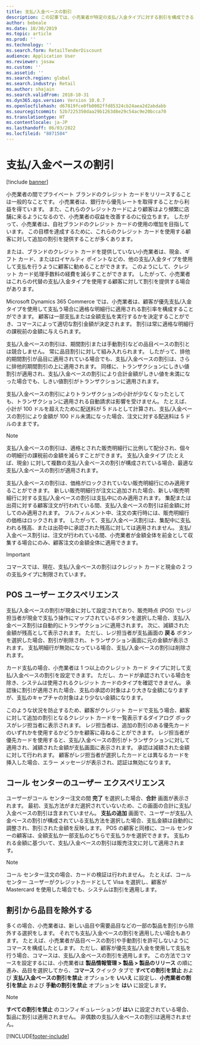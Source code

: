 ```yaml
---
title: 支払/入金ベースの割引
description: この記事では、小売業者が特定の支払/入金タイプに対する割引を構成できるようにする機能の概要を示します。
author: bebeale
ms.date: 10/30/2019
ms.topic: article
ms.prod: ''
ms.technology: ''
ms.search.form: RetailTenderDiscount
audience: Application User
ms.reviewer: josaw
ms.custom: ''
ms.assetid: ''
ms.search.region: global
ms.search.industry: Retail
ms.author: shajain
ms.search.validFrom: 2018-10-31
ms.dyn365.ops.version: Version 10.0.7
ms.openlocfilehash: d67819fce0fb0002ffd85324cb24aea2d2abdabb
ms.sourcegitcommit: 52b7225350daa29b1263d8e29c54ac9e20bcca70
ms.translationtype: HT
ms.contentlocale: ja-JP
ms.lasthandoff: 06/03/2022
ms.locfileid: "8871584"
---
```

# <a name="tender-based-discounts"></a>支払/入金ベースの割引

[!include [banner](includes/banner.md)]


小売業者の間でプライベート ブランドのクレジット カードをリリースすることは一般的なことです。 小売業者は、銀行から優先レートを取得することから利益を得ています。 また、これらのクレジットカードにより顧客はより頻繁に店舗に来るようになるので、小売業者の収益を改善するのに役立ちます。 したがって、小売業者は、自社ブランドのクレジット カードの使用の増加を目指しています。 この目標を達成するために、これらのクレジット カードを使用する顧客に対して追加の割引を提供することが多くあります。

または、ブランドのクレジット カードを提供していない小売業者は、現金、ギフト カード、またはロイヤルティ ポイントなどの、他の支払/入金タイプを使用して支払を行うように顧客に勧めることができます。 このようにして、クレジット カード処理手数料の経費を減らすことができます。 したがって、小売業者はこれらの代替の支払/入金タイプを使用する顧客に対して割引を提供する場合があります。

Microsoft Dynamics 365 Commerce では、小売業者は、顧客が優先支払/入金タイプを使用して支払う場合に適格な明細行に適用される割引率を構成することができます。 顧客は一部支払または全額支払を実行するかを決定することができ、コマースによって適切な割引金額が決定されます。 割引は常に適格な明細行の課税前の金額に与えられます。

支払/入金ベースの割引は、期間割引または手動割引などの品目ベースの割引とは競合しません。 常に品目割引に対して組み入れられます。 したがって、排他的期間割引が品目に適用されている場合でも、支払/入金ベースの割引は、さらに排他的期間割引の上に適用されます。 同様に、トランザクションにしきい値割引が適用され、支払/入金ベースの割引により合計金額がしきい値を未満になった場合でも、しきい値割引がトランザクションに適用されます。

支払/入金ベースの割引によりトランザクションの小計が少なくなったとしても、トランザクションに適用される自動請求は影響を受けません。 たとえば、小計が 100 ドルを超えたために配送料が 5 ドルとして計算され、支払/入金ベースの割引により金額が 100 ドル未満になった場合、注文に対する配送料は 5 ドルのままです。


> [!NOTE]
> 支払/入金ベースの割引は、適格とされた販売明細行に比例して配分され、個々の明細行の課税前の金額を減らすことができます。 支払/入金タイプ (たとえば、現金) に対して複数の支払/入金ベースの割引が構成されている場合、最適な支払/入金ベースの割引が適用されます。

支払/入金ベースの割引は、価格がロックされていない販売明細行にのみ適用することができます。 新しい販売明細行が注文に追加された場合、新しい販売明細行に対する支払/入金ベースの割引は支払中にのみ適用されます。 集配または出荷に対する顧客注文が行われている間、支払/入金ベースの割引は前金額に対してのみ適用されます。 フルフィルメント中、注文の実行時には、販売明細行の価格はロックされます。 したがって、支払/入金ベース割引は、集配中に支払われる残高、または出荷中に承認された残高に対しては適用されません。 支払/入金ベース割引は、注文が行われている間、小売業者が金額全体を前金として収集する場合にのみ、顧客注文の金額全体に適用できます。

> [!IMPORTANT]
> コマースでは、現在、支払/入金ベースの割引はクレジット カードと現金の 2 つの支払タイプに制限されています。

## <a name="pos-user-experience"></a>POS ユーザー エクスペリエンス

支払/入金ベースの割引が現金に対して設定されており、販売時点 (POS) でレジ担当者が現金で支払う操作にマップされているボタンを選択した場合、支払/入金ベース割引は自動的にトランザクションに適用されます。 次に、減額された金額が残高として表示されます。 ただし、レジ担当者が支払画面の **戻る** ボタンを選択した場合、割引が削除され、トランザクション画面に元の金額が表示されます。 支払明細行が無効になっている場合、支払/入金ベースの割引は削除されます。

カード支払の場合、小売業者は 1 つ以上のクレジット カード タイプに対して支払/入金ベースの割引を設定できます。 ただし、カードが承認されている場合を除き、システムは使用されるクレジット カードのタイプを確認できません。 承認後に割引が適用された場合、支払の承認の対象はより大きな金額になりますが、支払のキャプチャの対象はより少ない金額になります。

このような状況を防止するため、顧客がクレジット カードで支払う場合、顧客に対して追加の割引となるクレジット カードを一覧表示するダイアログ ボックスがレジ担当者に表示されます。 レジ担当者は、追加の割引のある優先カードのいずれかを使用するかどうかを顧客に尋ねることができます。 レジ担当者が優先カードを使用すると、支払/入金ベースの割引がトランザクションに対して適用され、減額された金額が支払画面に表示されます。 承認は減額された金額に対して行われます。 顧客がレジ担当者が選択したカードとは異なるカードを挿入した場合、エラー メッセージが表示され、認証は無効になります。


## <a name="call-center-user-experience"></a>コール センターのユーザー エクスペリエンス

ユーザーがコール センター注文の間 **完了** を選択した場合、**合計** 画面が表示されます。 最初、支払方法がまだ選択されていないため、この画面の合計に支払/入金ベースの割引は含まれていません。 **支払の追加** 画面で、ユーザーが支払/入金ベースの割引が構成されている支払方法を選択した場合、支払金額は自動的に調整され、割引された金額を反映します。 POS の顧客と同様に、コール センターの顧客は、全額支払か一部支払のどちらで支払うかを選択できます。 支払われる金額に基づいて、支払/入金ベースの割引は販売注文に対して適用されます。

> [!NOTE]
> コール センター注文の場合、カードの検証は行われません。 たとえば、コール センター ユーザーがクレジットカードとして Visa を選択し、顧客が Mastercard を使用した場合でも、システムは割引を適用します。

## <a name="exclude-items-from-discounts"></a>割引から品目を除外する

多くの場合、小売業者は、新しい品目や需要品目などの一部の製品を割引から除外する選択をします。 それでも支払/入金ベースの割引を適用したい場合もあります。 たとえば、小売業者が品目ベースの割引や手動割引を許可しないようにコマースを構成したとします。 ただし、顧客が優先支払/入金を使用して支払を行う場合、コマースは、支払/入金ベースの割引を適用します。 この方法でコマースを設定するには、小売業者は **製品情報管理 > 製品 > 製品のリリース** の順に進み、品目を選択してから、**コマース** クイック タブで **すべての割引を禁止** および **支払/入金ベースの割引を禁止** オプションを **いいえ** に設定し、**小売業者の割引を禁止** および **手動の割引を禁止** オプションを **はい** に設定します。

> [!NOTE]
> **すべての割引を禁止** のコンフィギュレーションが **はい** に設定されている場合、製品に割引は適用されません。 非偶数の支払/入金ベースの割引は適用されません。


[!INCLUDE[footer-include](../includes/footer-banner.md)]